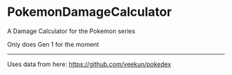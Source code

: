 # PokemonDamageCalculator
A Damage Calculator for the Pokemon series

Only does Gen 1 for the moment

---

Uses data from here: 
https://github.com/veekun/pokedex
